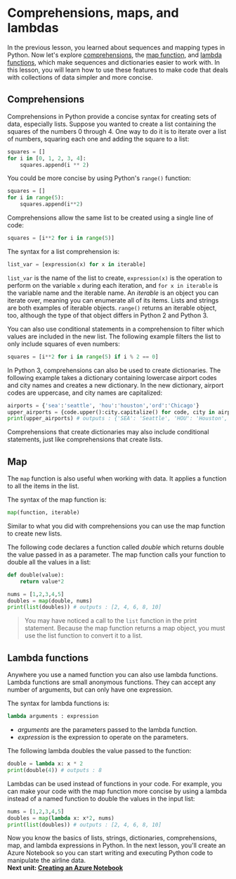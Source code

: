 # Comprehensions, maps, and lambdas

In the previous lesson, you learned about sequences and mapping types in Python. Now let's explore [comprehensions](https://medium.com/better-programming/list-comprehension-in-python-8895a785550b), the [map function](https://docs.python.org/2/library/functions.html#map), and [lambda functions](https://www.w3schools.com/python/python_lambda.asp), which make sequences and dictionaries easier to work with. In this lesson, you will learn how to use these features to make code that deals with collections of data simpler and more concise.

## Comprehensions

Comprehensions in Python provide a concise syntax for creating sets of data, especially lists. Suppose you wanted to create a list containing the squares of the numbers 0 through 4. One way to do it is to iterate over a list of numbers, squaring each one and adding the square to a list:

```python
squares = []
for i in [0, 1, 2, 3, 4]:
    squares.append(i ** 2)
```

You could be more concise by using Python's `range()` function:

```python
squares = []
for i in range(5):
    squares.append(i**2)
```

Comprehensions allow the same list to be created using a single line of code:

```python
squares = [i**2 for i in range(5)]
```

The syntax for a list comprehension is:

```python
list_var = [expression(x) for x in iterable]
```

`list_var` is the name of the list to create, `expression(x)` is the operation to perform on the variable `x` during each iteration, and `for x in iterable` is the variable name and the iterable name. An *iterable* is an object you can iterate over, meaning you can enumerate all of its items. Lists and strings are both examples of iterable objects. `range()` returns an iterable object, too, although the type of that object differs in Python 2 and Python 3.

You can also use conditional statements in a comprehension to filter which values are included in the new list. The following example filters the list to only include squares of even numbers:

```python
squares = [i**2 for i in range(5) if i % 2 == 0]
```

In Python 3, comprehensions can also be used to create dictionaries. The following example takes a dictionary containing lowercase airport codes and city names and creates a new dictionary. In the new dictionary, airport codes are uppercase, and city names are capitalized:

```python
airports = {'sea':'seattle', 'hou':'houston','ord':'Chicago'}
upper_airports = {code.upper():city.capitalize() for code, city in airports.items()}
print(upper_airports) # outputs : {'SEA': 'Seattle', 'HOU': 'Houston', 'ORD': 'Chicago'}
```

Comprehensions that create dictionaries may also include conditional statements, just like comprehensions that create lists.

## Map

The `map` function is also useful when working with data. It applies a function to all the items in the list.

The syntax of the map function is:
```python
map(function, iterable)
```

Similar to what you did with comprehensions you can use the map function to create new lists.

The following code declares a function called *double* which returns double the value passed in as a parameter. The map function calls your function to double all the values in a list:

```python
def double(value):
    return value*2

nums = [1,2,3,4,5]
doubles = map(double, nums)
print(list(doubles)) # outputs : [2, 4, 6, 8, 10]
```
>You may have noticed a call to the `list` function in the print statement. Because the map function returns a map object, you must use the list function to convert it to a list.

## Lambda functions

Anywhere you use a named function you can also use lambda functions. Lambda functions are small anonymous functions. They can accept any number of arguments, but can only have one expression. 

The syntax for lambda functions is:
```python
lambda arguments : expression
```
- *arguments* are the parameters passed to the lambda function.  
- *expression* is the expression to operate on the parameters.  

The following lambda doubles the value passed to the function:
```python
double = lambda x: x * 2
print(double(4)) # outputs : 8
```

Lambdas can be used instead of functions in your code. For example, you can make your code with the map function more concise by using a lambda instead of a named function to double the values in the input list:

```python
nums = [1,2,3,4,5]
doubles = map(lambda x: x*2, nums)
print(list(doubles)) # outputs : [2, 4, 6, 8, 10]
```

Now you know the basics of lists, strings, dictionaries, comprehensions, map, and lambda expressions in Python. In the next lesson, you'll create an Azure Notebook so you can start writing and executing Python code to manipulate the airline data.  
**Next unit: [Creating an Azure Notebook](3-Creating-Azure-Notebook.md)**